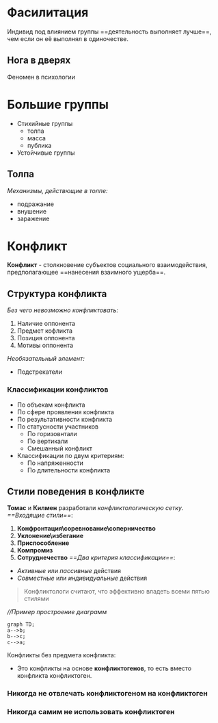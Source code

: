 # Фасилитация
Индивид под влиянием группы ==деятельность выполняет лучше==, чем если он её выполнял в одиночестве.
## Нога в дверях
Феномен в психологии

# Большие группы
- Стихийные группы
	- толпа
	- масса
	- публика
- Устойчивые группы

## Толпа
*Механизмы, действющие в толпе:*
- подражание
- внушение
- заражение

# Конфликт
**Конфликт** - столкновение субъектов социального взаимодействия, предполагающее ==нанесения взаимного ущерба==.
## Структура конфликта
*Без чего невозможно конфликтовать:*
1) Наличие оппонента
2) Предмет кофликта
3) Позиция оппонента
4) Мотивы оппонента

*Необязательный элемент:*
- Подстрекатели

### Классификации конфликтов
- По объекам конфликта
- По сфере проявления конфликта
- По результативности конфликта
- По статусности участников
	- По горизовнтали
	- По вертикали
	- Смешанный конфликт
- Классификации по двум критериям:
	- По напряженности
	- По длительности конфликта

## Стили поведения в конфликте
**Томас** и **Килмен** разработали *конфликтологическую сетку*.
*==Входящие стили==*:
1) **Конфронтация\соревнование\соперничество**
2) **Уклонение\избегание**
3) **Приспособление**
4) **Компромиз**
5) **Сотруднечество**
*==Два критерия классификации==*:
- *Активные* или *пассивные* действия
- *Совместные* или *индивидуальные* действия

>Конфликтологи считают, что эффективно владеть всеми пятью стилями

*//Пример простроение диаграмм*
```mermaid
graph TD;
a-->b;
b-->c;
c-->a;
```
Конфликты без предмета конфликта:
- Это конфликты на основе **конфликтогенов**, то есть вместо конфликта конфликтоген.

### Никогда не отвлечать конфликтогеном на конфликтоген
### Никогда самим не использовать конфликтоген
